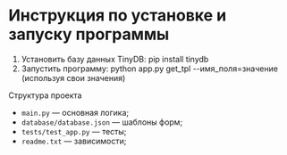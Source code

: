 # Инструкция по установке и запуску программы
1. Установить базу данных TinyDB:
   pip install tinydb
2. Запустить программу:
   python app.py get_tpl --имя_поля=значение (используя свои значения)


 Структура проекта
- `main.py` — основная логика;
- `database/database.json` — шаблоны форм;
- `tests/test_app.py` — тесты;
- `readme.txt` — зависимости;
